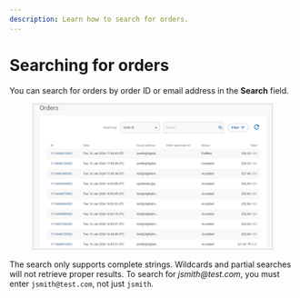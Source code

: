```yaml
---
description: Learn how to search for orders.
---
```


# Searching for orders

You can search for orders by order ID or email address in the **Search** field.

<figure><img src="../../../../.gitbook/assets/image (179).png" alt=""><figcaption></figcaption></figure>

The search only supports complete strings. Wildcards and partial searches will not retrieve proper results. To search for _jsmith@test.com_, you must enter `jsmith@test.com`, not just `jsmith`.
